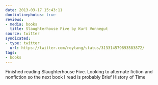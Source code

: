 ```yaml
---
date: 2013-03-17 15:43:11
dontinlinephotos: true
reviews:
- media: books
  title: Slaughterhouse Five by Kurt Vonnegut
source: twitter
syndicated:
- type: twitter
  url: https://twitter.com/roytang/status/313314579893583872/
tags:
- books
---
```


Finished reading Slaughterhouse Five. Looking to alternate fiction and nonfiction so the next book I read is probably Brief History of Time